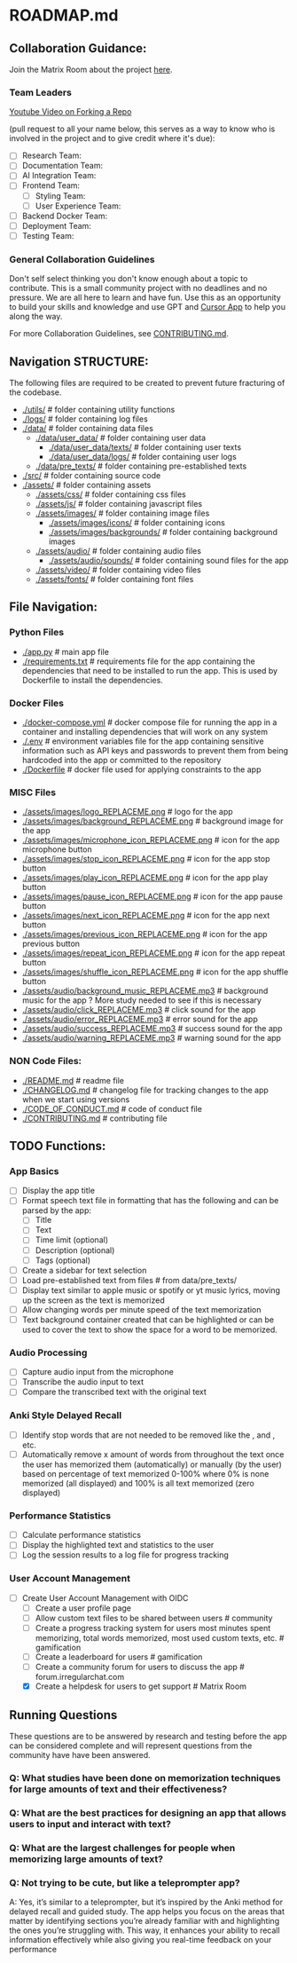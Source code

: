 # ROADMAP.md
## Collaboration Guidance:


Join the Matrix Room about the project [here](https://matrix.to/#/%23speech-memorization-platform:irregularchat.com).


### Team Leaders 
[Youtube Video on Forking a Repo](https://youtu.be/a_FLqX3vGR4?si=M7v23WqeLA1zMh61&t=24)

(pull request to all your name below, this serves as a way to know who is involved in the project and to give credit where it's due):
- [ ] Research Team: 
- [ ] Documentation Team: 
- [ ] AI Integration Team: 
- [ ] Frontend Team: 
  - [ ] Styling Team:
  - [ ] User Experience Team:
- [ ] Backend Docker Team:
- [ ] Deployment Team: 
- [ ] Testing Team: 

### General Collaboration Guidelines

Don't self select thinking you don't know enough about a topic to contribute. This is a small community project with no deadlines and no pressure. We are all here to learn and have fun. Use this as an opportunity to build your skills and knowledge and use GPT and [Cursor App](https://cursor.com/) to help you along the way.

For more Collaboration Guidelines, see [CONTRIBUTING.md](./CONTRIBUTING.md).

## Navigation STRUCTURE:
The following files are required to be created to prevent future fracturing of the codebase. 

- [./utils/](./utils/) # folder containing utility functions
- [./logs/](./logs/) # folder containing log files
- [./data/](./data/) # folder containing data files
  - [./data/user_data/](./data/user_data/) # folder containing user data
    - [./data/user_data/texts/](./data/user_data/texts/) # folder containing user texts
    - [./data/user_data/logs/](./data/user_data/logs/) # folder containing user logs
  - [./data/pre_texts/](./data/pre_texts/) # folder containing pre-established texts
- [./src/](./src/) # folder containing source code
- [./assets/](./assets/) # folder containing assets
  - [./assets/css/](./assets/css/) # folder containing css files
  - [./assets/js/](./assets/js/) # folder containing javascript files
  - [./assets/images/](./assets/images/) # folder containing image files
    - [./assets/images/icons/](./assets/images/icons/) # folder containing icons
    - [./assets/images/backgrounds/](./assets/images/backgrounds/) # folder containing background images
  - [./assets/audio/](./assets/audio/) # folder containing audio files
    - [./assets/audio/sounds/](./assets/audio/sounds/) # folder containing sound files for the app
  - [./assets/video/](./assets/video/) # folder containing video files
  - [./assets/fonts/](./assets/fonts/) # folder containing font files

## File Navigation:
### Python Files
- [./app.py](./app.py) # main app file
- [./requirements.txt](./requirements.txt) # requirements file for the app containing the dependencies that need to be installed to run the app. This is used by Dockerfile to install the dependencies.

### Docker Files
- [./docker-compose.yml](./docker-compose.yml) # docker compose file for running the app in a container and installing dependencies that will work on any system
- [./.env](./.env) # environment variables file for the app containing sensitive information such as API keys and passwords to prevent them from being hardcoded into the app or committed to the repository
- [./Dockerfile](./Dockerfile) # docker file used for applying constraints to the app 

### MISC Files
- [./assets/images/logo_REPLACEME.png](./assets/images/logo_REPLACEME.png) # logo for the app
- [./assets/images/background_REPLACEME.png](./assets/images/background_REPLACEME.png) # background image for the app
- [./assets/images/microphone_icon_REPLACEME.png](./assets/images/microphone_icon_REPLACEME.png) # icon for the app microphone button
- [./assets/images/stop_icon_REPLACEME.png](./assets/images/stop_icon_REPLACEME.png) # icon for the app stop button
- [./assets/images/play_icon_REPLACEME.png](./assets/images/play_icon_REPLACEME.png) # icon for the app play button
- [./assets/images/pause_icon_REPLACEME.png](./assets/images/pause_icon_REPLACEME.png) # icon for the app pause button
- [./assets/images/next_icon_REPLACEME.png](./assets/images/next_icon_REPLACEME.png) # icon for the app next button
- [./assets/images/previous_icon_REPLACEME.png](./assets/images/previous_icon_REPLACEME.png) # icon for the app previous button
- [./assets/images/repeat_icon_REPLACEME.png](./assets/images/repeat_icon_REPLACEME.png) # icon for the app repeat button
- [./assets/images/shuffle_icon_REPLACEME.png](./assets/images/shuffle_icon_REPLACEME.png) # icon for the app shuffle button
- [./assets/audio/background_music_REPLACEME.mp3](./assets/audio/background_music_REPLACEME.mp3) # background music for the app ? More study needed to see if this is necessary
- [./assets/audio/click_REPLACEME.mp3](./assets/audio/click_REPLACEME.mp3) # click sound for the app
- [./assets/audio/error_REPLACEME.mp3](./assets/audio/error_REPLACEME.mp3) # error sound for the app
- [./assets/audio/success_REPLACEME.mp3](./assets/audio/success_REPLACEME.mp3) # success sound for the app
- [./assets/audio/warning_REPLACEME.mp3](./assets/audio/warning_REPLACEME.mp3) # warning sound for the app

### NON Code Files:
- [./README.md](./README.md) # readme file
- [./CHANGELOG.md](./CHANGELOG.md) # changelog file for tracking changes to the app when we start using versions
- [./CODE_OF_CONDUCT.md](./CODE_OF_CONDUCT.md) # code of conduct file
- [./CONTRIBUTING.md](./CONTRIBUTING.md) # contributing file

## TODO Functions:
### App Basics
- [ ] Display the app title
- [ ] Format speech text file in formatting that has the following and can be parsed by the app:
    - [ ] Title
    - [ ] Text
    - [ ] Time limit (optional)
    - [ ] Description (optional)
    - [ ] Tags (optional)
- [ ] Create a sidebar for text selection
- [ ] Load pre-established text from files # from data/pre_texts/
- [ ] Display text similar to apple music or spotify or yt music lyrics, moving up the screen as the text is memorized 
- [ ] Allow changing words per minute speed of the text memorization
- [ ] Text background container created that can be highlighted or can be used to cover the text to show the space for a word to be memorized.
### Audio Processing
- [ ] Capture audio input from the microphone
- [ ] Transcribe the audio input to text
- [ ] Compare the transcribed text with the original text
### Anki Style Delayed Recall 
- [ ] Identify stop words that are not needed to be removed like the , and , etc.
- [ ] Automatically remove x amount of words from throughout the text once the user has memorized them (automatically) or manually (by the user) based on percentage of text memorized 0-100% where 0% is none memorized (all displayed) and 100% is all text memorized (zero displayed)
### Performance Statistics
- [ ] Calculate performance statistics
- [ ] Display the highlighted text and statistics to the user
- [ ] Log the session results to a log file for progress tracking
### User Account Management
- [ ] Create User Account Management with OIDC
  - [ ] Create a user profile page
  - [ ] Allow custom text files to be shared between users # community
  - [ ] Create a progress tracking system for users most minutes spent memorizing, total words memorized, most used custom texts, etc. # gamification
  - [ ] Create a leaderboard for users # gamification
  - [ ] Create a community forum for users to discuss the app # forum.irregularchat.com
  - [x] Create a helpdesk for users to get support # Matrix Room 

## Running Questions
These questions are to be answered by research and testing before the app can be considered complete and will represent questions from the community have have been answered.

### Q: What studies have been done on memorization techniques for large amounts of text and their effectiveness?
### Q: What are the best practices for designing an app that allows users to input and interact with text?
### Q: What are the largest challenges for people when memorizing large amounts of text?
### Q: Not trying to be cute, but like a teleprompter app?
A: Yes, it’s similar to a teleprompter, but it’s inspired by the Anki method for delayed recall and guided study. The app helps you focus on the areas that matter by identifying sections you’re already familiar with and highlighting the ones you’re struggling with. This way, it enhances your ability to recall information effectively while also giving you real-time feedback on your performance
